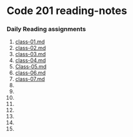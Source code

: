 # Code 201 reading-notes
### Daily Reading assignments

1. [class-01.md](https://github.com/MFierro25/reading-notes/blob/main/class-01.md)
2. [class-02.md](https://github.com/MFierro25/reading-notes/blob/main/class-02.md)
3. [class-03.md](https://github.com/MFierro25/reading-notes/blob/main/class-03.md)
4. [class-04.md](https://github.com/MFierro25/reading-notes/blob/main/class-04.md)
5. [Class-05.md](https://github.com/MFierro25/reading-notes/blob/main/class-05.md)
6. [class-06.md](https://github.com/MFierro25/reading-notes/blob/main/class-06.md)
7. [class-07.md](https://github.com/MFierro25/reading-notes/blob/main/class-07.md)
8.
9.
10.
11.
12.
13.
14.
15.
